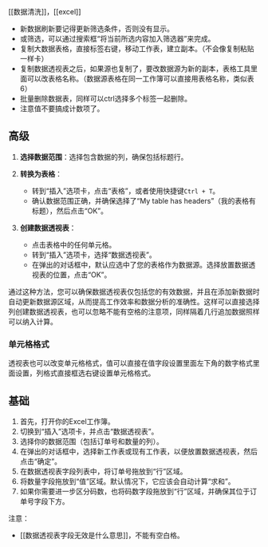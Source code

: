 [[数据清洗]]，[[excel]]


- 新数据刷新要记得更新筛选条件，否则没有显示。
- 或筛选，可以通过搜索框“将当前所选内容加入筛选器”来完成。
- 复制大数据表格，直接标签右键，移动工作表，建立副本。（不会像复制粘贴一样卡）
- 复制数据透视表之后，如果源也复制了，要改数据源为新的副本，表格工具里面可以改表格名称。（数据源表格在同一工作簿可以直接用表格名称，类似表6）
- 批量删除数据表，同样可以ctrl选择多个标签一起删除。
- 注意值不要搞成计数项了。


## 高级
1. **选择数据范围**：选择包含数据的列，确保包括标题行。
    
2. **转换为表格**：
    
    - 转到“插入”选项卡，点击“表格”，或者使用快捷键`Ctrl + T`。
    - 确认数据范围正确，并确保选择了“My table has headers”（我的表格有标题），然后点击“OK”。
3. **创建数据透视表**：
    
    - 点击表格中的任何单元格。
    - 转到“插入”选项卡，选择“数据透视表”。
    - 在弹出的对话框中，默认应选中了您的表格作为数据源。选择放置数据透视表的位置，点击“OK”。

通过这种方法，您可以确保数据透视表仅包括您的有效数据，并且在添加新数据时自动更新数据源区域，从而提高工作效率和数据分析的准确性。这样可以直接选择列创建数据透视表，也可以忽略不能有空格的注意项，同样隔着几行追加数据照样可以纳入计算。


### 单元格格式
透视表也可以改变单元格格式，值可以直接在值字段设置里面左下角的数字格式里面设置，列格式直接框选右键设置单元格格式。

## 基础
1. 首先，打开你的Excel工作簿。
2. 切换到“插入”选项卡，并点击“数据透视表”。
3. 选择你的数据范围（包括订单号和数量的列）。
4. 在弹出的对话框中，选择新工作表或现有工作表，以便放置数据透视表，然后点击“确定”。
5. 在数据透视表字段列表中，将订单号拖放到“行”区域。
6. 将数量字段拖放到“值”区域。默认情况下，它应该会自动计算“求和”。
7. 如果你需要进一步区分码数，也将码数字段拖放到“行”区域，并确保其位于订单号字段下方。

注意：
- [[数据透视表字段无效是什么意思]]，不能有空白格。
